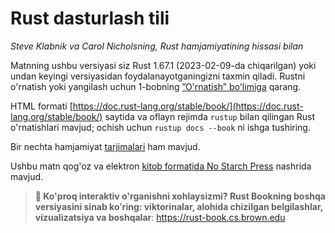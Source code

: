 # Rust dasturlash tili

*Steve Klabnik va Carol Nicholsning, Rust hamjamiyatining hissasi bilan*

Matnning ushbu versiyasi siz Rust 1.67.1 (2023-02-09-da chiqarilgan) yoki undan keyingi versiyasidan foydalanayotganingizni taxmin qiladi. Rustni o'rnatish yoki yangilash uchun 1-bobning [”O'rnatish” bo'limiga][install]<!-- ignore --> qarang.

HTML formati [https://doc.rust-lang.org/stable/book/](https://doc.rust-lang.org/stable/book/) saytida va oflayn rejimda `rustup` bilan qilingan Rust o'rnatishlari mavjud; ochish uchun `rustup docs --book` ni ishga tushiring.

Bir nechta hamjamiyat [tarjimalari] ham mavjud.

Ushbu matn qog'oz va elektron [kitob formatida No Starch Press][nsprust] nashrida mavjud.

[install]: ch01-01-installation.html
[editions]: appendix-05-editions.html
[nsprust]: https://nostarch.com/rust-programming-language-2nd-edition
[tarjimalari]: appendix-06-translation.html


> **🚨 Ko'proq interaktiv o'rganishni xohlaysizmi? Rust Bookning boshqa
>versiyasini sinab koʻring: viktorinalar, alohida chizilgan belgilashlar, vizualizatsiya
> va boshqalar**: <https://rust-book.cs.brown.edu>